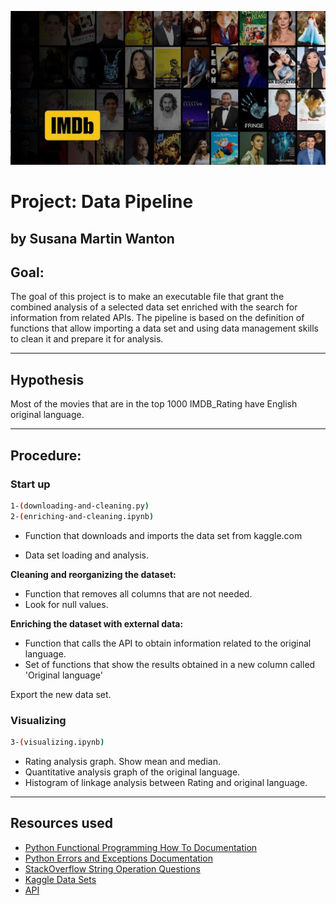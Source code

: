 ![portada](https://github.com/Sussi-MW/pipelines-project/blob/master/Portada.jpg?v=4&s=200)

# Project: Data Pipeline
## by Susana Martin Wanton

## Goal:

The goal of this project is to make an executable file that grant the combined analysis of a selected data set enriched with the search for information from related APIs. The pipeline is based on the definition of functions that allow importing a data set and using data management skills to clean it and prepare it for analysis.

---

## **Hypothesis**

Most of the movies that are in the top 1000 IMDB_Rating have English original language.

---

## Procedure:

### Start up

```bash
1-(downloading-and-cleaning.py)
2-(enriching-and-cleaning.ipynb)
```

- Function that downloads and imports the data set from kaggle.com

- Data set loading and analysis.

**Cleaning and reorganizing the dataset:**
- Function that removes all columns that are not needed.
- Look for null values.

**Enriching the dataset with external data:**
- Function that calls the API to obtain information related to the original language.
- Set of functions that show the results obtained in a new column called 'Original language'

Export the new data set.

### Visualizing

```bash
3-(visualizing.ipynb)
```
- Rating analysis graph. Show mean and median.
- Quantitative analysis graph of the original language.
- Histogram of linkage analysis between Rating and original language.

---
## Resources used

* [Python Functional Programming How To Documentation](https://docs.python.org/3.7/howto/functional.html)
* [Python Errors and Exceptions Documentation](https://docs.python.org/3/tutorial/errors.html)
* [StackOverflow String Operation Questions](https://stackoverflow.com/questions/tagged/string+python)
* [Kaggle Data Sets](https://www.kaggle.com/harshitshankhdhar/imdb-dataset-of-top-1000-movies-and-tv-shows?select=imdb_top_1000.csv)
* [API](https://www.themoviedb.org/)

